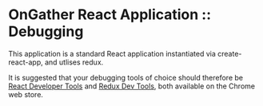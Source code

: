 # OnGather React Application :: Debugging <!-- omit in toc -->

This application is a standard React application instantiated via create-react-app, and utlises redux.

It is suggested that your debugging tools of choice should therefore be [React Developer Tools](https://chrome.google.com/webstore/detail/react-developer-tools/fmkadmapgofadopljbjfkapdkoienihi?hl=es-419%5D%5D%5D%5D%5D%5D%5D) and [Redux Dev Tools](https://chrome.google.com/webstore/detail/redux-devtools/lmhkpmbekcpmknklioeibfkpmmfibljd?hl=en), both available on the Chrome web store.
